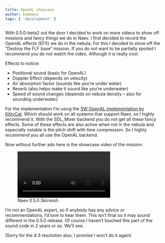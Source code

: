 ```yaml
---
title: OpenAL showcase
author: bobbens
tags: [ 'development' ]
---
```


With 0.5.0-beta2 out the door I decided to work on more videos to show off missions and fancy things we do in Naev. I first decided to record the OpenAL effects (EFX) we do in the nebula. For this I decided to show off the “Destroy the FLF base” mission. If you do not want to be partially spoiled I recommend you do not watch the video. Although it is really cool.

Effects to notice:

  * Positional sound (basic for OpenAL)
  * Doppler Effect (depends on velocity)
  * Air absorption factor (sounds like you’re under water)
  * Reverb (also helps make it sound like you’re underwater)
  * Speed of sound changes (depends on nebula density – also for sounding underwater) 

For the implementation I’m using the [SW OpenAL implementation by KittyCat](https://openal-soft.org/). Which should work on all systems that support Naev, so I highly recommend it. With the SDL_Mixer backend you do not get all these fancy effects. Some of these effects are also active when not in the nebula and especially notable is the pitch shift with time compression. So I highly recommend you all use the OpenAL backend.

Now without further ado here is the showcase video of the mission:

<figure class="figure embed-responsive">
 <div class="embed-responsive embed-responsive-4by3 figure-img">
  <video controls class="embed-responsive-item">
   <source src="<%= @items['/videos/0.5.0_flfbase.webm'].path %>" type='video/webm;codecs="vp9, opus"'>
   <source src="<%= @items['/videos/0.5.0_flfbase_vp8.webm'].path %>" type='video/webm;codecs="vp8, vorbis"'>
  </video>
 </div>
 <figcaption class="figure-caption">Naev 0.5.0 Skirmish</figcaption>
</figure>

I’m not an OpenAL expert, so if anybody has any advice or recommendations, I’d love to hear them. This isn’t final so it may sound different in the 0.5.0 release. Of course I haven’t touched this part of the sound code in 2 years or so. We’ll see.

(Sorry for the 4:3 resolution also, I promise I won’t do it again)
